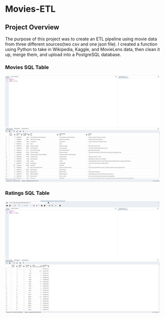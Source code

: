 # Movies-ETL
## Project Overview
The purpose of this project was to create an ETL pipeline using movie data from three different sources(two csv and one json file). I created a function using Python to take in Wikipedia, Kaggle, and MovieLens data, then clean it up, merge them, and upload into a PostgreSQL database.

### Movies SQL Table
![](Resources/movies_query.png)

### Ratings SQL Table
![](Resources/ratings_query.png)
